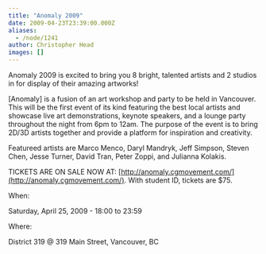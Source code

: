```yaml
---
title: "Anomaly 2009"
date: 2009-04-23T23:39:00.000Z
aliases:
  - /node/1241
author: Christopher Head
images: []
---
```


Anomaly 2009 is excited to bring you 8 bright, talented artists and 2 studios in for display of their amazing artworks!

\[Anomaly\] is a fusion of an art workshop and party to be held in Vancouver. This will be the first event of its kind featuring the best local artists and showcase live art demonstrations, keynote speakers, and a lounge party throughout the night from 6pm to 12am. The purpose of the event is to bring 2D/3D artists together and provide a platform for inspiration and creativity.

Featureed artists are Marco Menco, Daryl Mandryk, Jeff Simpson, Steven Chen, Jesse Turner, David Tran, Peter Zoppi, and Julianna Kolakis.

TICKETS ARE ON SALE NOW AT: [http://anomaly.cgmovement.com/](http://anomaly.cgmovement.com/). With student ID, tickets are $75.

When: 

Saturday, April 25, 2009 - 18:00 to 23:59

Where: 

District 319 @ 319 Main Street, Vancouver, BC

